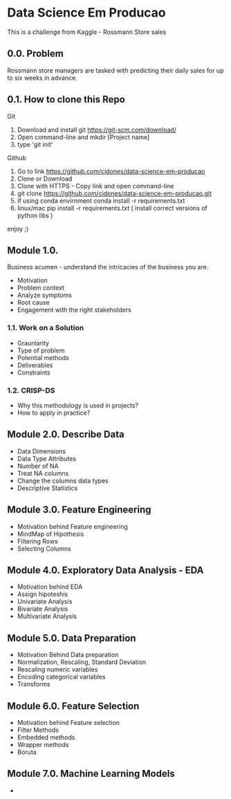 ﻿# Data Science Em Producao
 
 This is a challenge from Kaggle - Rossmann Store sales
 
 ## 0.0. Problem
 
 Rossmann store managers are tasked with predicting their daily sales for up to six weeks in advance.
 
 ## 0.1. How to clone this Repo
 
 Git
 1. Download and install git https://git-scm.com/download/
 2. Open command-line and mkdir [Project name]
 3. type 'git init'
 
 Github
 1. Go to link https://github.com/cidones/data-science-em-producao
 2. Clone or Download 
 3. Clone with HTTPS - Copy link and open command-line
 4. git clone https://github.com/cidones/data-science-em-producao.git
 5. if using conda envirnment conda install -r requirements.txt
 6. linux/mac pip install -r requirements.txt ( install correct versions of python libs )
 
 enjoy ;)
 
 ## Module 1.0.
 
 Business acumen - understand the intricacies of the business you are. 
 * Motivation
 * Problem context
 * Analyze symptoms 
 * Root cause
 * Engagement with the right stakeholders
 
 ### 1.1. Work on a Solution
 * Graunlarity
 * Type of problem
 * Potential methods 
 * Deliverables
 * Constraints 
 
### 1.2. CRISP-DS 
* Why this methodology is used in projects?
* How to apply in practice?

## Module 2.0. Describe Data
* Data Dimensions
* Data Type Attributes
* Number of NA
* Treat NA columns
* Change the columns data types
* Descriptive Statistics

## Module 3.0. Feature Engineering
* Motivation behind Feature engineering 
* MindMap of Hipothesis
* Filtering Rows
* Selecting Columns

## Module 4.0. Exploratory Data Analysis - EDA
* Motivation behind EDA
* Assign hipoteshis 
* Univariate Analysis
* Bivariate Analysis
* Multivariate Analysis

## Module 5.0. Data Preparation
* Motivation Behind Data preparation
* Normalization, Rescaling, Standard Deviation
* Rescaling numeric variables
* Encoding categorical variables
* Transforms

## Module 6.0. Feature Selection
* Motivation behind Feature selection
* Filter Methods
* Embedded methods
* Wrapper methods
* Boruta 

## Module 7.0. Machine Learning Models
* 
